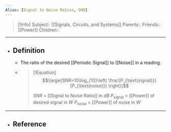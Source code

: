```yaml
---
Alias: [Signal to Noise Ratios, SNR]
---
```

> [!Info]
> Subject:: [[Signals, Circuits, and Systems]]
> Parents:: 
> Friends:: [[Power]]
> Children:: 
---
- ## Definition
	- The ratio of the desired [[Periodic Signal]] to [[Noise]] in a reading.
	- > [!Equation]
	  > $$\large{SNR=10\log_{10}\left( \frac{P_{\text{signal}}}{P_{\text{noise}}} \right)}$$
	  > 
	  > $SNR$ = [[Signal to Noise Ratio]] in $dB$
	  > $P_{\text{signal}}$ = [[Power]] of desired signal in $W$
	  > $P_{\text{noise}}$ = [[Power]] of noise in $W$
---
- ## Reference